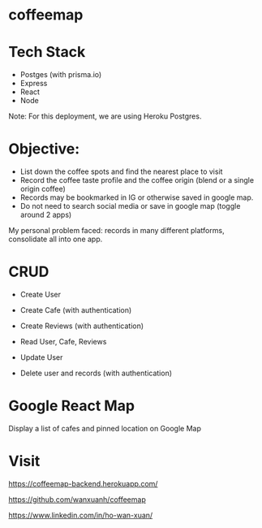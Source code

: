 # coffeemap

# Tech Stack
  - Postges (with prisma.io)
  - Express
  - React
  - Node

Note: For this deployment, we are using Heroku Postgres.

# Objective:

- List down the coffee spots and find the nearest place to visit
- Record the coffee taste profile and the coffee origin (blend or a single origin coffee)
- Records may be bookmarked in IG or otherwise saved in google map.
- Do not need to search social media or save in google map (toggle around 2 apps)

My personal problem faced: records in many different platforms, consolidate all into one app.

# CRUD

- Create User
- Create Cafe (with authentication)
- Create Reviews (with authentication)

- Read User, Cafe, Reviews

- Update User

- Delete user and records (with authentication)

# Google React Map
Display a list of cafes and pinned location on Google Map

# Visit
https://coffeemap-backend.herokuapp.com/

https://github.com/wanxuanh/coffeemap

https://www.linkedin.com/in/ho-wan-xuan/

